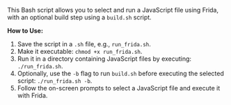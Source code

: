This Bash script allows you to select and run a JavaScript file using Frida, with an optional build step using a `build.sh` script.

**How to Use:**
1. Save the script in a `.sh` file, e.g., `run_frida.sh`.
2. Make it executable: `chmod +x run_frida.sh`.
3. Run it in a directory containing JavaScript files by executing: `./run_frida.sh`.
4. Optionally, use the `-b` flag to run `build.sh` before executing the selected script: `./run_frida.sh -b`.
5. Follow the on-screen prompts to select a JavaScript file and execute it with Frida.
